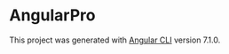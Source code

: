 # AngularPro

This project was generated with [Angular CLI](https://github.com/angular/angular-cli) version 7.1.0.


